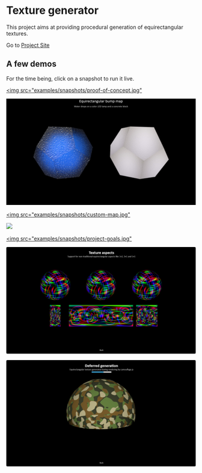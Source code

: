 # Texture generator

This project aims at providing procedural generation of
equirectangular textures.

Go to [Project Site](https://boytchev.github.io/texture-generator/)

## A few demos

For the time being, click on a snapshot to run it live.

[<img src="examples/snapshots/proof-of-concept.jpg"](https://boytchev.github.io/texture-generator/examples/proof-of-concept.html) 

[<img src="examples/snapshots/bump-map.jpg">](https://boytchev.github.io/texture-generator/examples/bump-map.html)

[<img src="examples/snapshots/custom-map.jpg"](https://boytchev.github.io/texture-generator/examples/custom-map.html)

[<img src="snapshots/ao-map.jpg">](https://boytchev.github.io/texture-generator/examples/ao-map.html)

[<img src="examples/snapshots/project-goals.jpg"](https://boytchev.github.io/texture-generator/examples/project-goals.html)

[<img src="examples/snapshots/texture-aspects.jpg">](https://boytchev.github.io/texture-generator/examples/texture-aspects.html)

[<img src="examples/snapshots/deferred-generation.jpg">](https://boytchev.github.io/texture-generator/examples/deferred-generation.html)
